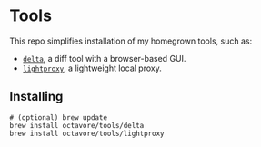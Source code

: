# Tools

This repo simplifies installation of my homegrown tools, such as:

- [`delta`](https://github.com/octavore/delta), a diff tool with a browser-based GUI.
- [`lightproxy`](https://github.com/octavore/lightproxy), a lightweight local proxy.


## Installing


```
# (optional) brew update
brew install octavore/tools/delta
brew install octavore/tools/lightproxy
```
